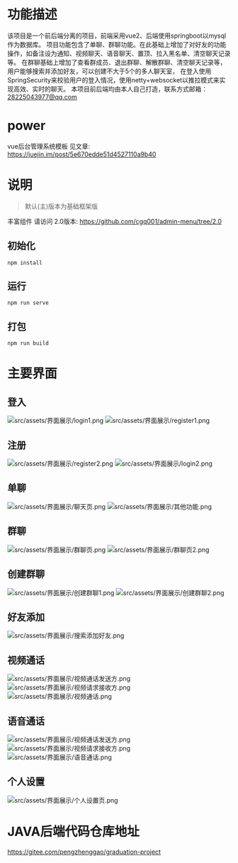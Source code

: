 # 功能描述
该项目是一个前后端分离的项目，前端采用vue2、后端使用springboot以mysql作为数据库。
项目功能包含了单聊、群聊功能。在此基础上增加了对好友的功能操作，如备注设为通知、视频聊天、语音聊天、置顶、拉入黑名单、清空聊天记录等。
在群聊基础上增加了查看群成员、退出群聊、解散群聊、清空聊天记录等，用户能够搜索并添加好友，可以创建不大于5个的多人聊天室，
在登入使用SpringSecurity来校验用户的登入情况，使用netty+websocket以推拉模式来实现高效、实时的聊天。
本项目前后端均由本人自己打造，联系方式邮箱：28225043977@qq.com
# power
vue后台管理系统模板
见文章: https://juejin.im/post/5e670edde51d4527110a9b40

# 说明
>默认(主)版本为基础框架版

丰富组件 请访问 2.0版本: https://github.com/cgq001/admin-menu/tree/2.0


## 初始化
```
npm install
```
## 运行
```
npm run serve
```
## 打包
```
npm run build
```

# 主要界面
## 登入
![src/assets/界面展示/login1.png](src/assets/界面展示/login1.png)
![src/assets/界面展示/register1.png](src/assets/界面展示/register1.png)
## 注册
![src/assets/界面展示/register2.png](src/assets/界面展示/register2.png)
![src/assets/界面展示/login2.png](src/assets/界面展示/login2.png)
## 单聊
![src/assets/界面展示/聊天页.png](src/assets/界面展示/聊天页.png)
![src/assets/界面展示/其他功能.png](src/assets/界面展示/其他功能.png)
## 群聊
![src/assets/界面展示/群聊页.png](src/assets/界面展示/群聊页.png)
![src/assets/界面展示/群聊页2.png](src/assets/界面展示/群聊页2.png)
## 创建群聊
![src/assets/界面展示/创建群聊1.png](src/assets/界面展示/创建群聊1.png)
![src/assets/界面展示/创建群聊2.png](src/assets/界面展示/创建群聊2.png)
## 好友添加
![src/assets/界面展示/搜索添加好友.png](src/assets/界面展示/搜索添加好友.png)
## 视频通话
![src/assets/界面展示/视频通话发送方.png](src/assets/界面展示/视频通话发送方.png)
![src/assets/界面展示/视频请求接收方.png](src/assets/界面展示/视频请求接收方.png)
![src/assets/界面展示/视频通话.png](src/assets/界面展示/视频通话.png)
## 语音通话
![src/assets/界面展示/视频通话发送方.png](src/assets/界面展示/视频通话发送方.png)
![src/assets/界面展示/视频请求接收方.png](src/assets/界面展示/视频请求接收方.png)
![src/assets/界面展示/语音通话.png](src/assets/界面展示/语音通话.png)
## 个人设置
![src/assets/界面展示/个人设置页.png](src/assets/界面展示/个人设置页.png)
#
#
# JAVA后端代码仓库地址
https://gitee.com/pengzhenggao/graduation-project
